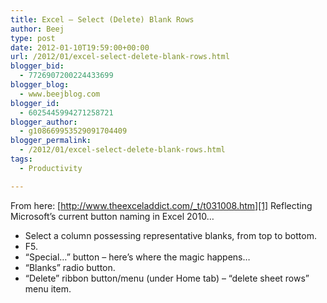 ```yaml
---
title: Excel – Select (Delete) Blank Rows
author: Beej
type: post
date: 2012-01-10T19:59:00+00:00
url: /2012/01/excel-select-delete-blank-rows.html
blogger_bid:
  - 7726907200224433699
blogger_blog:
  - www.beejblog.com
blogger_id:
  - 6025445994271258721
blogger_author:
  - g108669953529091704409
blogger_permalink:
  - /2012/01/excel-select-delete-blank-rows.html
tags:
  - Productivity

---
```

From here: [http://www.theexceladdict.com/_t/t031008.htm][1] Reflecting Microsoft’s current button naming in Excel 2010… 

  * Select a column possessing representative blanks, from top to bottom.
  * F5.
  * “Special…” button &#8211; here&#8217;s where the magic happens&#8230; 
  * “Blanks” radio button.
  * “Delete” ribbon button/menu (under Home tab) – “delete sheet rows” menu item.

 [1]: http://www.theexceladdict.com/_t/t031008.htm "http://www.theexceladdict.com/_t/t031008.htm"